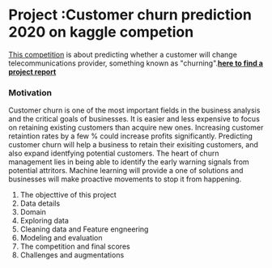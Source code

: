 # Project :Customer churn prediction 2020 on kaggle competion
[This competition](https://www.kaggle.com/c/customer-churn-prediction-2020/overview) is about predicting whether a customer will change telecommunications provider, something known as "churning".**[here to find a project report]()**

### Motivation

Customer churn is one of the most important fields in the business analysis and the critical goals of businesses. It is easier and less expensive to focus on retaining existing customers than acquire new ones. Increasing customer retaintion rates by a few % could increase profits significantly. Predicting customer churn will help a business to retain their exisiting customers, and also expand identfying potential customers. 
The heart of churn management lies in being able to identify the early warning signals from potential attritors. Machine learning will provide a one of solutions and businesses will make proactive movements to stop it from happening.


1. The objecttive of this project
2. Data details
3. Domain
4. Exploring data
5. Cleaning data and Feature engneering
6. Modeling and evaluation
7. The competition and final scores
8. Challenges and augmentations

